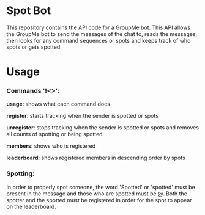 # Spot Bot
This repository contains the API code for a GroupMe bot. This API allows the GroupMe bot to send the messages of the chat to,
reads the messages, then looks for any command sequences or spots and keeps track of who spots or gets spotted. 

# Usage
### Commands '!<>':
__usage__: shows what each command does

__register__: starts tracking when the sender is spotted or spots

__unregister__: stops tracking when the sender is spotted or spots and removes all counts of spotting or being spotted

__members__: shows who is registered

__leaderboard__: shows registered members in descending order by spots

### Spotting:
In order to properly spot someone, the word 'Spotted' or 'spotted'
must be present in the message and those who are spotted must be @.
Both the spotter and the spotted must be registered in order for the spot to appear on the leaderboard.